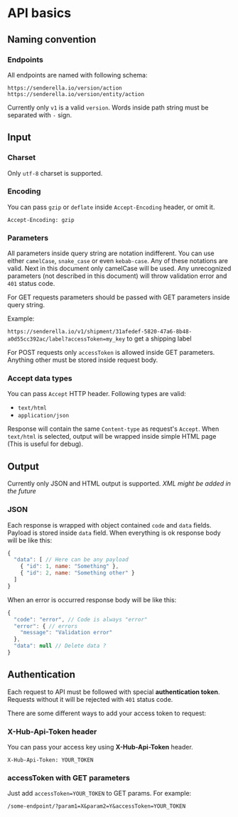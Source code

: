 # API basics

## Naming convention

### Endpoints

All endpoints are named with following schema:

`https://senderella.io/version/action`
`https://senderella.io/version/entity/action`

Currently only `v1` is a valid `version`. Words inside path string must be separated with `-` sign.

## Input

### Charset

Only `utf-8` charset is supported.

### Encoding

You can pass `gzip` or `deflate` inside `Accept-Encoding` header, or omit it.

`
Accept-Encoding: gzip
`

### Parameters

All parameters inside query string are notation indifferent. You can use either `camelCase`, `snake_case` or even `kebab-case`. Any of these notations are valid. Next in this document only camelCase will be used. Any unrecognized parameters (not described in this document) will throw validation error and `401` status code.

For GET requests parameters should be passed with GET parameters inside query string.

Example:

`https://senderella.io/v1/shipment/31afedef-5820-47a6-8b48-a0d55cc392ac/label?accessToken=my_key` to get a shipping label

For POST requests only `accessToken` is allowed inside GET parameters. Anything other must be stored inside request body.


### Accept data types

You can pass `Accept` HTTP header. Following types are valid:

* `text/html`
* `application/json`

Response will contain the same `Content-type` as request's `Accept`. When `text/html` is selected, output will be wrapped inside simple HTML page (This is useful for debug).

## Output

Currently only JSON and HTML output is supported. *XML might be added in the future*

### JSON

Each response is wrapped with object contained `code` and `data` fields. Payload is stored inside `data` field.
When everything is ok response body will be like this:

```js
{
  "data": [ // Here can be any payload
    { "id": 1, name: "Something" },
    { "id": 2, name: "Something other" }
  ]
}
```

When an error is occurred response body will be like this:

```js
{
  "code": "error", // Code is always "error"
  "error": { // errors
    "message": "Validation error"
  },
  "data": null // Delete data ?
}
```

## Authentication

Each request to API must be followed with special **authentication token**. Requests without it will be rejected with `401` status code.

There are some different ways to add your access token to request:

### X-Hub-Api-Token header

You can pass your access key using **X-Hub-Api-Token** header.

`
X-Hub-Api-Token: YOUR_TOKEN
`

### accessToken with GET parameters

Just add `accessToken=YOUR_TOKEN` to GET params. For example:

`
/some-endpoint/?param1=X&param2=Y&accessToken=YOUR_TOKEN
`
